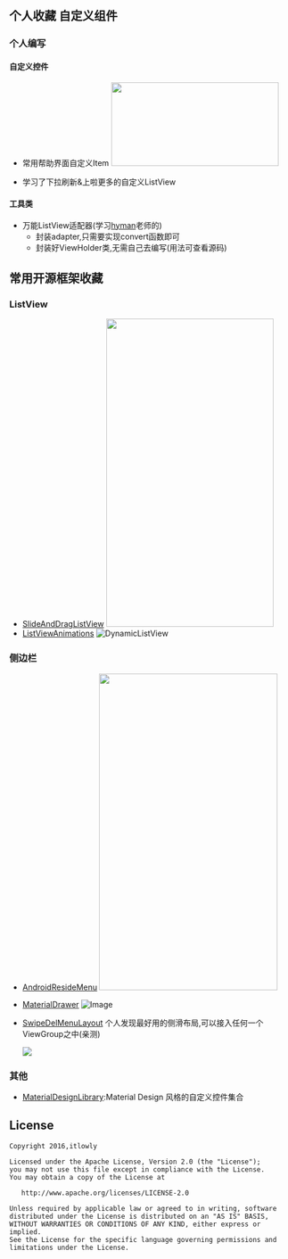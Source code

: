 ## 个人收藏 自定义组件

### 个人编写 

#### 自定义控件
* 常用帮助界面自定义Item
  <img width="300" height="150" src="https://raw.githubusercontent.com/lowly360/Custom-control/master/jgp%26gif/own_help_item.jpg" />

* 学习了下拉刷新&上啦更多的自定义ListView

#### 工具类
* 万能ListView适配器(学习[hyman](http://www.imooc.com/space/teacher/id/320852)老师的)
  * 封装adapter,只需要实现convert函数即可
  * 封装好ViewHolder类,无需自己去编写(用法可查看源码)

## 常用开源框架收藏

### ListView

* [SlideAndDragListView](https://github.com/yydcdut/SlideAndDragListView)
  <img width="300" height="553" src="https://raw.githubusercontent.com/yydcdut/SlideAndDragListView/master/gif/v1.1.gif" />
* [ListViewAnimations](https://github.com/nhaarman/ListViewAnimations)
   ![](https://raw.githubusercontent.com/nhaarman/ListViewAnimations/gh-pages/images/dynamiclistview.gif "DynamicListView")

### 侧边栏
* [AndroidResideMenu](https://github.com/SpecialCyCi/AndroidResideMenu)
     <img src="https://raw.githubusercontent.com/SpecialCyCi/AndroidResideMenu/master/2.gif" width="320" height="568" />

* [MaterialDrawer](https://github.com/mikepenz/MaterialDrawer)
     ![Image](https://raw.githubusercontent.com/mikepenz/MaterialDrawer/develop/DEV/github/screenshots1.jpg)

* [SwipeDelMenuLayout](https://github.com/mcxtzhang/SwipeDelMenuLayout) 个人发现最好用的侧滑布局,可以接入任何一个ViewGroup之中(亲测)

  ![](https://raw.githubusercontent.com/mcxtzhang/SwipeDelMenuLayout/master/gif/ItemDecorationIndexBar_SwipeDel.gif)

### 其他
* [MaterialDesignLibrary](https://github.com/navasmdc/MaterialDesignLibrary):Material Design 风格的自定义控件集合



## License

    Copyright 2016,itlowly

    Licensed under the Apache License, Version 2.0 (the "License");
    you may not use this file except in compliance with the License.
    You may obtain a copy of the License at
    
       http://www.apache.org/licenses/LICENSE-2.0
    
    Unless required by applicable law or agreed to in writing, software
    distributed under the License is distributed on an "AS IS" BASIS,
    WITHOUT WARRANTIES OR CONDITIONS OF ANY KIND, either express or implied.
    See the License for the specific language governing permissions and
    limitations under the License.